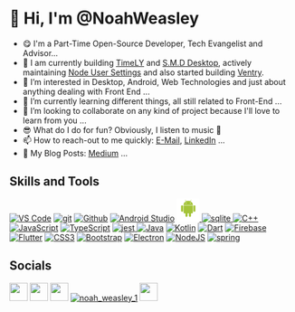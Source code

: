 # 👋 Hi, I'm @NoahWeasley

- 😋 I'm a Part-Time Open-Source Developer, Tech Evangelist and Advisor...
- 🔭 I am currently building [TimeLY](https://github.com/noahweasley/TimeLY) and [S.M.D Desktop](https://noahweasley.github.io/SMD-Desktop/), actively maintaining [Node User Settings](https://www.npmjs.com/package/node-user-settings) and also started building [Ventry](https://github.com/noahweasley/Ventry-Flutter).
- 👀 I’m interested in Desktop, Android, Web Technologies and just about anything dealing with Front End ...
- 🌱 I’m currently learning different things, all still related to Front-End ...
- 💞️ I’m looking to collaborate on any kind of project because I'll love to learn from you ...
- 😎 What do I do for fun? Obviously, I listen to music 🎵
- 📫 How to reach-out to me quickly: [E-Mail](mailto:iebenmelu@gmail.com?subject=Reaching%20out), [LinkedIn](https://www.linkedin.com/in/ebenmelu-ifechukwu) ...
- 📝 My Blog Posts: [Medium](https://medium.com/@iebenmelu) ...

## Skills and Tools

<p align="left">
<a href="https://code.visualstudio.com/"><img width="40px" alt = "VS Code" src="https://raw.githubusercontent.com/coderjojo/coderjojo/master/img/github.svg"/></a> 
<a href="https://git-scm.com/"><img alt="git" width="40px" src="https://upload.wikimedia.org/wikipedia/commons/thumb/3/3f/Git_icon.svg/97px-Git_icon.svg.png"/></a> 
<a href="https://code.visualstudio.com/"><img width="40px" alt = "Github" src="https://upload.wikimedia.org/wikipedia/commons/thumb/9/9a/Visual_Studio_Code_1.35_icon.svg/512px-Visual_Studio_Code_1.35_icon.svg.png"/></a> 
<a href="https://developer.android.com/"><img width="35px" alt = "Android Studio" src="https://upload.wikimedia.org/wikipedia/commons/thumb/9/95/Android_Studio_Icon_3.6.svg/512px-Android_Studio_Icon_3.6.svg.png"/></a>
<a href="https://developer.android.com" target="_blank" rel="noreferrer"> <img src="https://raw.githubusercontent.com/devicons/devicon/master/icons/android/android-original-wordmark.svg" alt="android" width="40" height="40"/> </a> 
<a href="https://www.sqlite.org/" target="_blank" rel="noreferrer"> <img src="https://www.vectorlogo.zone/logos/sqlite/sqlite-icon.svg" alt="sqlite" width="40" height="40"/> </a>
<a href="https://docs.microsoft.com/en-us/cpp/?view=msvc-170" target="_blank" rel="noreferrer"><img src="https://raw.githubusercontent.com/danielcranney/readme-generator/main/public/icons/skills/cplusplus-colored.svg" width="36" height="36" alt="C++" /></a>
<a href="https://developer.mozilla.org/en-US/docs/Web/JavaScript" target="_blank" rel="noreferrer"><img src="https://raw.githubusercontent.com/danielcranney/readme-generator/main/public/icons/skills/javascript-colored.svg" width="36" height="36" alt="JavaScript" /></a>
<a href="https://www.typescriptlang.org/" target="_blank" rel="noreferrer"><img src="https://raw.githubusercontent.com/danielcranney/readme-generator/main/public/icons/skills/typescript-colored.svg" width="36" height="36" alt="TypeScript" /></a>
 <a href="https://jestjs.io" target="_blank" rel="noreferrer"> <img src="https://www.vectorlogo.zone/logos/jestjsio/jestjsio-icon.svg" alt="jest" width="40" height="40"/> </a> 
<a href="https://www.oracle.com/java/" target="_blank" rel="noreferrer"><img src="https://raw.githubusercontent.com/danielcranney/readme-generator/main/public/icons/skills/java-colored.svg" width="36" height="36" alt="Java" /></a>
<a href="https://kotlinlang.org/" target="_blank" rel="noreferrer"><img src="https://raw.githubusercontent.com/danielcranney/readme-generator/main/public/icons/skills/kotlin-colored.svg" width="36" height="36" alt="Kotlin" /></a>
<a href="https://dart.dev/" target="_blank" rel="noreferrer"><img src="https://raw.githubusercontent.com/danielcranney/readme-generator/main/public/icons/skills/dart-colored.svg" width="36" height="36" alt="Dart" /></a>
<a href="https://firebase.google.com/" target="_blank" rel="noreferrer"><img src="https://raw.githubusercontent.com/danielcranney/readme-generator/main/public/icons/skills/firebase-colored.svg" width="36" height="36" alt="Firebase" /></a>
<a href="https://flutter.dev/" target="_blank" rel="noreferrer"><img src="https://raw.githubusercontent.com/danielcranney/readme-generator/main/public/icons/skills/flutter-colored.svg" width="36" height="36" alt="Flutter" /></a>
<a href="https://www.w3.org/TR/CSS/#css" target="_blank" rel="noreferrer"><img src="https://raw.githubusercontent.com/danielcranney/readme-generator/main/public/icons/skills/css3-colored.svg" width="36" height="36" alt="CSS3" /></a>
<a href="https://getbootstrap.com/" target="_blank" rel="noreferrer"><img src="https://raw.githubusercontent.com/danielcranney/readme-generator/main/public/icons/skills/bootstrap-colored.svg" width="36" height="36" alt="Bootstrap" /></a>
<a href="https://www.electronjs.org/"><img width="40px" alt = "Electron" src="https://upload.wikimedia.org/wikipedia/commons/thumb/9/91/Electron_Software_Framework_Logo.svg/256px-Electron_Software_Framework_Logo.svg.png"/></a> 
<a href="https://nodejs.org/en/" target="_blank" rel="noreferrer"><img src="https://raw.githubusercontent.com/danielcranney/readme-generator/main/public/icons/skills/nodejs-colored.svg" width="36" height="36" alt="NodeJS" /></a>
 <a href="https://spring.io/" target="_blank" rel="noreferrer"> <img src="https://www.vectorlogo.zone/logos/springio/springio-icon.svg" alt="spring" width="36" height="36"/> </a>
</p>

## Socials

<p align="left"> 
<a href="https://www.github.com/noahweasley" target="_blank" rel="noreferrer"><img src="https://raw.githubusercontent.com/danielcranney/readme-generator/main/public/icons/socials/github.svg" width="32" height="32" /></a>
<a href="https://www.linkedin.com/in/ebenmelu-ifechukwu" target="_blank" rel="noreferrer"><img src="https://raw.githubusercontent.com/danielcranney/readme-generator/main/public/icons/socials/linkedin.svg" width="32" height="32" /></a>
 <a href="http://www.medium.com/@iebenmelu" target="_blank" rel="noreferrer"><img src="https://raw.githubusercontent.com/danielcranney/readme-generator/main/public/icons/socials/medium.svg" width="32" height="32" /></a>
<a href="https://twitter.com/noah_weasley_1" target="blank"><img src="https://raw.githubusercontent.com/rahuldkjain/github-profile-readme-generator/master/src/images/icons/Social/twitter.svg" alt="noah_weasley_1" height="32" width="32" /></a>
<a href="https://www.stackoverflow.com/users/13737843/noah" target="_blank" rel="noreferrer"><img src="https://raw.githubusercontent.com/danielcranney/readme-generator/main/public/icons/socials/stackoverflow.svg" width="32" height="32" /></a>
</p>
